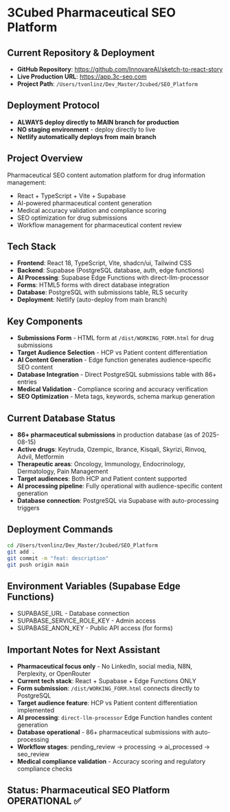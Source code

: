 # 3Cubed Pharmaceutical SEO Platform

## Current Repository & Deployment
- **GitHub Repository**: https://github.com/InnovareAI/sketch-to-react-story
- **Live Production URL**: https://app.3c-seo.com
- **Project Path**: `/Users/tvonlinz/Dev_Master/3cubed/SEO_Platform`

## Deployment Protocol
- **ALWAYS deploy directly to MAIN branch for production**
- **NO staging environment** - deploy directly to live
- **Netlify automatically deploys from main branch**

## Project Overview
Pharmaceutical SEO content automation platform for drug information management:
- React + TypeScript + Vite + Supabase
- AI-powered pharmaceutical content generation
- Medical accuracy validation and compliance scoring
- SEO optimization for drug submissions
- Workflow management for pharmaceutical content review

## Tech Stack
- **Frontend**: React 18, TypeScript, Vite, shadcn/ui, Tailwind CSS
- **Backend**: Supabase (PostgreSQL database, auth, edge functions)
- **AI Processing**: Supabase Edge Functions with direct-llm-processor
- **Forms**: HTML5 forms with direct database integration
- **Database**: PostgreSQL with submissions table, RLS security
- **Deployment**: Netlify (auto-deploy from main branch)

## Key Components
- **Submissions Form** - HTML form at `/dist/WORKING_FORM.html` for drug submissions
- **Target Audience Selection** - HCP vs Patient content differentiation
- **AI Content Generation** - Edge function generates audience-specific SEO content
- **Database Integration** - Direct PostgreSQL submissions table with 86+ entries
- **Medical Validation** - Compliance scoring and accuracy verification
- **SEO Optimization** - Meta tags, keywords, schema markup generation

## Current Database Status
- **86+ pharmaceutical submissions** in production database (as of 2025-08-15)
- **Active drugs**: Keytruda, Ozempic, Ibrance, Kisqali, Skyrizi, Rinvoq, Advil, Metformin
- **Therapeutic areas**: Oncology, Immunology, Endocrinology, Dermatology, Pain Management
- **Target audiences**: Both HCP and Patient content supported
- **AI processing pipeline**: Fully operational with audience-specific content generation
- **Database connection**: PostgreSQL via Supabase with auto-processing triggers

## Deployment Commands
```bash
cd /Users/tvonlinz/Dev_Master/3cubed/SEO_Platform
git add .
git commit -m "feat: description"
git push origin main
```

## Environment Variables (Supabase Edge Functions)
- SUPABASE_URL - Database connection
- SUPABASE_SERVICE_ROLE_KEY - Admin access
- SUPABASE_ANON_KEY - Public API access (for forms)

## Important Notes for Next Assistant
- **Pharmaceutical focus only** - No LinkedIn, social media, N8N, Perplexity, or OpenRouter
- **Current tech stack**: React + Supabase + Edge Functions ONLY
- **Form submission**: `/dist/WORKING_FORM.html` connects directly to PostgreSQL
- **Target audience feature**: HCP vs Patient content differentiation implemented
- **AI processing**: `direct-llm-processor` Edge Function handles content generation
- **Database operational** - 86+ pharmaceutical submissions with auto-processing
- **Workflow stages**: pending_review → processing → ai_processed → seo_review
- **Medical compliance validation** - Accuracy scoring and regulatory compliance checks

## Status: Pharmaceutical SEO Platform OPERATIONAL ✅